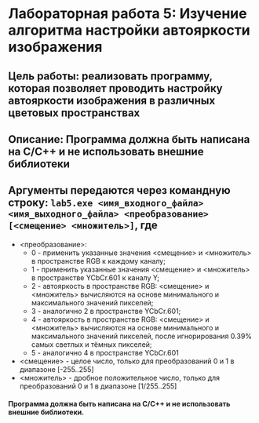 # Лабораторная работа 5: Изучение алгоритма настройки автояркости изображения
## **Цель работы**: реализовать программу, которая позволяет проводить настройку автояркости изображения в различных цветовых пространствах
## **Описание**: Программа должна быть написана на C/C++ и не использовать внешние библиотеки
## Аргументы передаются через командную строку: `lab5.exe <имя_входного_файла> <имя_выходного_файла> <преобразование> [<смещение> <множитель>]`, где
* <преобразование>:
    + 0 - применить указанные значения <смещение> и <множитель> в пространстве RGB к каждому каналу;
    + 1 - применить указанные значения <смещение> и <множитель> в пространстве YCbCr.601 к каналу Y;
    + 2 - автояркость в пространстве RGB: <смещение> и <множитель> вычисляются на основе минимального и максимального значений пикселей;
    + 3 - аналогично 2 в пространстве YCbCr.601;
    + 4 - автояркость в пространстве RGB: <смещение> и <множитель> вычисляются на основе минимального и максимального значений пикселей, после игнорирования 0.39% самых светлых и тёмных пикселей;
    + 5 - аналогично 4 в пространстве YCbCr.601
* <смещение> - целое число, только для преобразований 0 и 1 в диапазоне [-255..255]
* <множитель> - дробное положительное число, только для преобразований 0 и 1 в диапазоне [1/255..255] 
#### Программа должна быть написана на C/C++ и не использовать внешние библиотеки.
